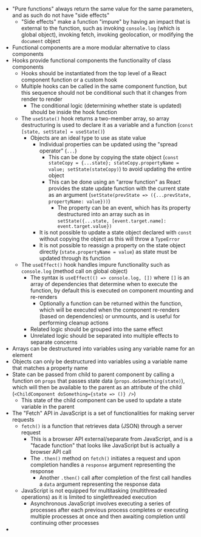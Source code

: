 - "Pure functions" always return the same value for the same parameters, and as such do not have "side effects"
  - "Side effects" make a function "impure" by having an impact that is external to the function, such as invoking `console.log` (which is global object), invoking fetch, invoking geolocation, or modifying the `document` object
- Functional components are a more modular alternative to class components
- Hooks provide functional components the functionality of class components
  - Hooks should be instantiated from the top level of a React component function or a custom hook
  - Multiple hooks can be called in the same component function, but this sequence should not be conditional such that it changes from render to render
    - The conditional logic (determining whether state is updated) should be inside the hook function
  - The `useState()` hook returns a two-member array, so array destructuring is used to declare it as a variable and a function (`const [state, setState] = useState()`)
    - Objects are an ideal type to use as state value
      - Individual properties can be updated using the "spread operator" (`...`)
        - This can be done by copying the state object (`const stateCopy = {...state}; stateCopy.propertyName = value; setState(stateCopy)`) to avoid updating the entire object
        - This can be done using an "arrow function" as React provides the state update function with the current state as an argument (`setState(prevState => ({...prevState, propertyName: value}))`)
          - The property can be an event, which has its property destructured into an array such as in `setState({...state, [event.target.name]: event.target.value})`
      - It is not possible to update a state object declared with `const` without copying the object as this will throw a `TypeError`
      - It is not possible to reassign a property on the state object directly (`state.propertyName = value`) as state must be updated through its function
  - The `useEffect()` hook handles impure functionality such as `console.log` (method call on global object)
    - The syntax is `useEffect(() => console.log, [])` where `[]` is an array of dependencies that determine when to execute the function, by default this is executed on component mounting and re-renders
      - Optionally a function can be returned within the function, which will be executed when the component re-renders (based on dependencies) or unmounts, and is useful for performing cleanup actions
    - Related logic should be grouped into the same effect
    - Unrelated logic should be separated into multiple effects to separate concerns
- Arrays can be destructured into variables using any variable name for an element
- Objects can only be destructured into variables using a variable name that matches a property name
- State can be passed from child to parent component by calling a function on `props` that passes state data (`props.doSomething(state)`), which will then be available to the parent as an attribute of the child (`<ChildComponent doSomething={state => ()} />`)
  - This state of the child component can be used to update a state variable in the parent
- The "Fetch" API in JavaScript is a set of functionalities for making server requests
  - `fetch()` is a function that retrieves data (JSON) through a server request
    - This is a browser API external/separate from JavaScript, and is a "facade function" that looks like JavaScript but is actually a browser API call
    - The `.then()` method on `fetch()` initiates a request and upon completion handles a `response` argument representing the response
      - Another `.then()` call after completion of the first call handles a `data` argument representing the response data
  - JavaScript is not equipped for multitasking (multithreaded operations) as it is limited to singlethreaded execution
    - Asynchronous JavaScript involves executing a series of processes after each previous process completes or executing multiple processes at once and then awaiting completion until continuing other processes
- 